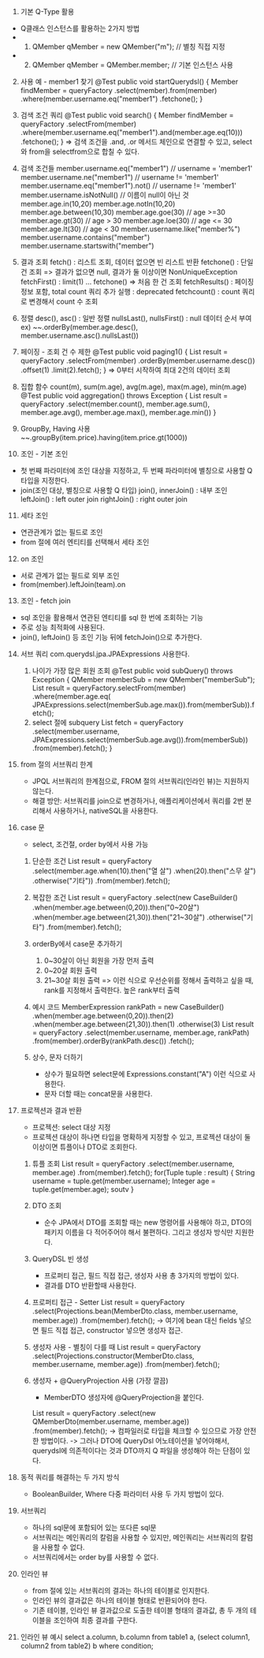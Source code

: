 1. 기본 Q-Type 활용
- Q클래스 인스턴스를 활용하는 2가지 방법
- 1. QMember qMember = new QMember("m");     // 별칭 직접 지정
- 2. QMember qMember = QMember.member;       // 기본 인스턴스 사용

2. 사용 예 - member1 찾기
@Test
public void startQuerydsl() {
  Member findMember = queryFactory
                  .select(member).from(member)
                  .where(member.username.eq("member1")
                  .fetchone();
  }

3. 검색 조건 쿼리
@Test
public void search() {
  Member findMember = queryFactory
                  .selectFrom(member)
                  .where(member.username.eq("member1").and(member.age.eq(10)))
                  .fetchone();
  }
=> 검색 조건을 .and, .or 메서드 체인으로 연결할 수 있고, select와 from을 selectfrom으로 합칠 수 있다.

4. 검색 조건들
  member.username.eq("member1")          // username  = 'member1'
  member.username.ne("member1")          // username != 'member1'
  member.username.eq("member1").not()    // username != 'member1'
  member.username.isNotNull()            // 이름이 null이 아닌 것
  member.age.in(10,20)
  member.age.notIn(10,20)
  member.age.between(10,30)
  member.age.goe(30)                    // age >=30
  member.age.gt(30)                     // age > 30
  member.age.loe(30)                    // age <= 30
  member.age.lt(30)                     // age < 30
  member.username.like("member%")
  member.username.contains("member")
  member.username.startswith("member")

5. 결과 조회
  fetch() : 리스트 조회, 데이터 없으면 빈 리스트 반환
  fetchone() : 단일 건 조회 => 결과가 없으면 null, 결과가 둘 이상이면 NonUniqueException
  fetchFirst() : limit(1) ... fetchone() => 처음 한 건 조회
  fetchResults() : 페이징 정보 포함, total count 쿼리 추가 실행 : deprecated
  fetchcount() : count 쿼리로 변경해서 count 수 조회

6. 정렬
  desc(), asc() : 일반 정렬
  nullsLast(), nullsFirst() : null 데이터 순서 부여
  ex) ~~.orderBy(member.age.desc(), member.username.asc().nullsLast())

7. 페이징 - 조회 건 수 제한
  @Test
  public void paging1() {
    List<Member> result = queryFactory
                      .selectFrom(member)
                      .orderBy(member.username.desc())
                      .offset(1)
                      .limit(2).fetch();
  }
=> 0부터 시작하여 최대 2건의 데이터 조회

8. 집합 함수
  count(m), sum(m.age), avg(m.age), max(m.age), min(m.age)
  @Test
  public void aggregation() throws Exception {
      List<Tuple> result = queryFactory
                      .select(member.count(), member.age.sum(), member.age.avg(), member.age.max(), member.age.min())
  }

9. GroupBy, Having 사용
  ~~.groupBy(item.price).having(item.price.gt(1000))

10. 조인 - 기본 조인
  - 첫 번째 파라미터에 조인 대상을 지정하고, 두 번째 파라미터에 별칭으로 사용할 Q 타입을 지정한다.
  - join(조인 대상, 별칭으로 사용할 Q 타입)
  join(), innerJoin() : 내부 조인
  leftJoin() : left outer join
  rightJoin() : right outer join

11. 세타 조인
- 연관관계가 없는 필드로 조인
- from 절에 여러 엔티티를 선택해서 세타 조인

12. on 조인
- 서로 관계가 없는 필드로 외부 조인
- from(member).leftJoin(team).on

13. 조인 - fetch join
- sql 조인을 활용해서 연관된 엔티티를 sql 한 번에 조회하는 기능
- 주로 성능 최적화에 사용된다.
- join(), leftJoin() 등 조인 기능 뒤에 fetchJoin()으로 추가한다.

14. 서브 쿼리
    com.querydsl.jpa.JPAExpressions 사용한다.
    1) 나이가 가장 많은 회원 조회
       @Test
       public void subQuery() throws Exception {
         QMember memberSub = new QMember("memberSub");
         List<Member> result = queryFactory.selectFrom(member)
                                         .where(member.age.eq(
                                                   JPAExpressions.select(memberSub.age.max()).from(memberSub)).fetch();
    2) select 절에 subquery
       List<Tuple> fetch = queryFactory
                             .select(member.username, JPAExpressions.select(memberSub.age.avg()).from(memberSub))
                             .from(member).fetch();
       }

15. from 절의 서브쿼리 한계
    - JPQL 서브쿼리의 한계점으로, FROM 절의 서브쿼리(인라인 뷰)는 지원하지 않는다.
    - 해결 방안: 서브쿼리를 join으로 변경하거나, 애플리케이션에서 쿼리를 2번 분리해서 사용하거나, nativeSQL을 사용한다.

16. case 문
    - select, 조건절, order by에서 사용 가능
    1) 단순한 조건
       List<String> result = queryFactory
                               .select(member.age.when(10).then("열 살")
                                                 .when(20).then("스무 살")
                                                 .otherwise("기타"))
                               .from(member).fetch();

    2) 복잡한 조건
       List<String> result = queryFactory
                               .select(new CaseBuilder()
                                       .when(member.age.between(0,20)).then("0~20살")
                                       .when(member.age.between(21,30)).then("21~30살")
                                       .otherwise("기타")
                               .from(member).fetch();
    3) orderBy에서 case문 추가하기
       1. 0~30살이 아닌 회원을 가장 먼저 출력
       2. 0~20살 회원 출력
       3. 21~30살 회원 출력
          => 이런 식으로 우선순위를 정해서 출력하고 싶을 때, rank를 지정해서 출력한다. 높은 rank부터 출력

    4) 예시 코드
       MemberExpression<Integer> rankPath = new CaseBuilder()
                                                   .when(member.age.between(0,20)).then(2)
                                                   .when(member.age.between(21,30)).then(1)
                                                   .otherwise(3)
       List<Tuple> result = queryFactory
                             .select(member.username, member.age, rankPath)
                             .from(member).orderBy(rankPath.desc())
                             .fetch();

    5) 상수, 문자 더하기
       - 상수가 필요하면 select문에 Expressions.constant("A") 이런 식으로 사용한다.
       - 문자 더할 때는 concat문을 사용한다.

17. 프로젝션과 결과 반환
    - 프로젝션: select 대상 지정
    - 프로젝션 대상이 하나면 타입을 명확하게 지정할 수 있고, 프로젝션 대상이 둘 이상이면 튜플이나 DTO로
    조회한다.

    1) 튜플 조회
        List<Tuple> result = queryFactory
                            .select(member.username, member.age)
                            .from(member).fetch();
        for(Tuple tuple : result) {
            String username = tuple.get(member.username);
            Integer age = tuple.get(member.age);
            soutv
        }

    2) DTO 조회
        - 순수 JPA에서 DTO를 조회할 때는 new 명령어를 사용해야 하고, DTO의 패키지 이름을 다 적어주어야
       해서 불편하다. 그리고 생성자 방식만 지원한다.

    3) QueryDSL 빈 생성 
        - 프로퍼티 접근, 필드 직접 접근, 생성자 사용 총 3가지의 방법이 있다.
        - 결과를 DTO 반환할때 사용한다.

    4) 프로퍼티 접근 - Setter
        List<MemberDto> result = queryFactory
                                .select(Projections.bean(MemberDto.class,
                                        member.username,
                                        member.age))
                                .from(member).fetch();
     -> 여기에 bean 대신 fields 넣으면 필드 직접 접근, constructor 넣으면 생성자 접근.

    5) 생성자 사용 - 별칭이 다를 때
        List<MemberDto> result = queryFactory
                                .select(Projections.constructor(MemberDto.class,
                                        member.username, member.age))
                                .from(member).fetch();
    6) 생성자 + @QueryProjection 사용 (가장 깔끔)
        - MemberDTO 생성자에 @QueryProjection을 붙인다.
       
        List<MemberDto> result = queryFactory
                            .select(new QMemberDto(member.username, member.age))
                            .from(member).fetch();
        -> 컴파일러로 타입을 체크할 수 있으므로 가장 안전한 방법이다.
        -> 그러나 DTO에 QueryDsl 어노테이션을 넣어야해서, querydsl에 의존적이다는 것과 DTO까지 
            Q 파일을 생성해야 하는 단점이 있다.

18. 동적 쿼리를 해결하는 두 가지 방식
    - BooleanBuilder, Where 다중 파라미터 사용 두 가지 방법이 있다.

19. 서브쿼리
    - 하나의 sql문에 포함되어 있는 또다른 sql문
    - 서브쿼리는 메인쿼리의 칼럼을 사용할 수 있지만, 메인쿼리는 서브쿼리의 칼럼을 사용할 수 없다.
    - 서브쿼리에서는 order by를 사용할 수 없다.

20. 인라인 뷰
    - from 절에 있는 서브쿼리의 결과는 하나의 테이블로 인지한다.
    - 인라인 뷰의 결과값은 하나의 테이블 형태로 반환되어야 한다.
    - 기존 테이블, 인라인 뷰 결과값으로 도출한 테이블 형태의 결과값, 총 두 개의 테이블을 조인하여 최종 결과를 구한다.
   
21. 인라인 뷰 예시
    select a.column, b.column from table1 a, (select column1, column2 from table2) b
    where condition;

  














